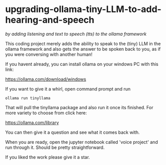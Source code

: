 # upgrading-ollama-tiny-LLM-to-add-hearing-and-speech
<i>by adding listening and text to speech (tts) to the ollama framework</i>

This coding project merely adds the ability to speak to the (tiny) LLM in the ollama framework and also gets the answer to be spoken back to you, as if you were conversing with another human! 

If you havent already, you can install ollama on your windows PC with this link:

https://ollama.com/download/windows

If you want to give it a whirl, open command prompt and run 

`ollama run tinyllama`

That will pull the tinyllama package and also run it once its finished. For more variety to choose from click here:

https://ollama.com/library

You can then give it a question and see what it comes back with.

When you are ready, open the jupyter notebook called 'voice project' and run through it. Should be pretty straightforward.

If you liked the work please give it a star.
